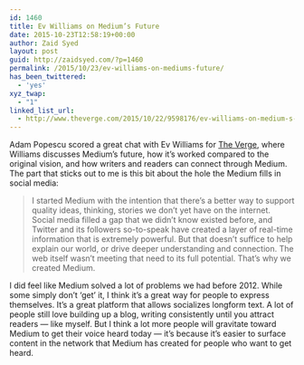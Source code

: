 ```yaml
---
id: 1460
title: Ev Williams on Medium’s Future
date: 2015-10-23T12:58:19+00:00
author: Zaid Syed
layout: post
guid: http://zaidsyed.com/?p=1460
permalink: /2015/10/23/ev-williams-on-mediums-future/
has_been_twittered:
  - 'yes'
xyz_twap:
  - "1"
linked_list_url:
  - http://www.theverge.com/2015/10/22/9598176/ev-williams-on-medium-s-future-his-new-venture-fund-and-listening-to
---
```

Adam Popescu scored a great chat with Ev Williams for [The Verge](http://theverge.com), where Williams discusses Medium&#8217;s future, how it&#8217;s worked compared to the original vision, and how writers and readers can connect through Medium. The part that sticks out to me is this bit about the hole the Medium fills in social media:

> I started Medium with the intention that there’s a better way to support quality ideas, thinking, stories we don’t yet have on the internet. Social media filled a gap that we didn’t know existed before, and Twitter and its followers so-to-speak have created a layer of real-time information that is extremely powerful. But that doesn’t suffice to help explain our world, or drive deeper understanding and connection. The web itself wasn’t meeting that need to its full potential. That’s why we created Medium. 

I did feel like Medium solved a lot of problems we had before 2012. While some simply don&#8217;t &#8216;get&#8217; it, I think it&#8217;s a great way for people to express themselves. It&#8217;s a great platform that allows socializes longform text. A lot of people still love building up a blog, writing consistently until you attract readers — like myself. But I think a lot more people will gravitate toward Medium to get their voice heard today — it&#8217;s because it&#8217;s easier to surface content in the network that Medium has created for people who want to get heard.